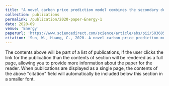 ```yaml
---
title: "A novel carbon price prediction model combines the secondary decomposition algorithm and the long short-term memory network"
collection: publications
permalink: /publication/2020-paper-Energy-1
date: 2020-09
venue: 'Energy'
paperurl: 'https://www.sciencedirect.com/science/article/abs/pii/S0360544220314018'
citation: 'Sun, W., Huang, C., 2020. A novel carbon price prediction model combines the secondary decomposition algorithm and the long short-term memory network. Energy 207, 118294. https://doi.org/10.1016/j.energy.2020.118294'
---
```


The contents above will be part of a list of publications, if the user clicks the link for the publication than the contents of section will be rendered as a full page, allowing you to provide more information about the paper for the reader. When publications are displayed as a single page, the contents of the above "citation" field will automatically be included below this section in a smaller font.
